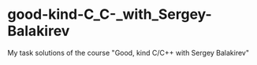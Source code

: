 # good-kind-C_C-_with_Sergey-Balakirev
My task solutions of the course "Good, kind C/C++ with Sergey Balakirev"
